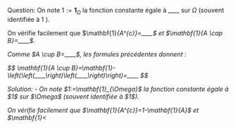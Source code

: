 Question: On note $1:=\mathbf{1}_{\Omega}$ la fonction constante égale à ____ sur $\Omega$ (souvent identifiée à 1 ).
<p>On vérifie facilement que $\mathbf{1}<em>{A^{c}}=____$ et $\mathbf{1}<em>{A \cap B}=____$.</p>
<p>Comme $A \cup B=____$, les formules précédentes donnent :</p>
<p>$$
\mathbf{1}<em>{A \cup B}=\mathbf{1}-\left(\left(____\right)\left(____\right)\right)=____
$$</p>
Solution:
    - On note $1:=\mathbf{1}_{\Omega}$ la fonction constante égale à $1$ sur $\Omega$ (souvent identifiée à $1$).
<p>On vérifie facilement que $\mathbf{1}<em>{A^{c}}=1-\mathbf{1}</em>{A}$ et $\mathbf{1}<